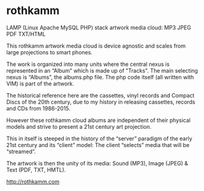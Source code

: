 # rothkamm


LAMP (Linux Apache MySQL PHP) stack artwork media cloud: MP3 JPEG PDF TXT/HTML

This rothkamm artwork media cloud is device agnostic and scales from large projections to smart phones. 

The work is organized into many units where the central nexus is represented in an “Album” which is made up of "Tracks". The main selecting nexus is “Albums”, the albums.php file. The php code itself (all written with VIM) is part of the artwork.

The historical reference here are the cassettes, vinyl records and Compact Discs of the 20th century, due to my history in releasing cassettes, records and CDs from 1986-2015.

However these rothkamm cloud albums are independent of their physical models and strive to present a 21st century art projection. 

This in itself is steeped in the history of the “server” paradigm of the early 21st century and its “client” model: The client “selects” media that will be “streamed”. 

The artwork is then the unity of its media: Sound (MP3), Image (JPEG) & Text (PDF, TXT, HMTL). 

http://rothkamm.com
